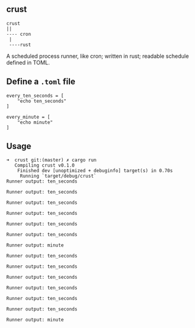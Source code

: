 crust
----

````
crust
||
---- cron
 |
 ----rust
````

A scheduled process runner, like cron; written in rust; readable schedule defined in TOML.


Define a `.toml` file
----
````
every_ten_seconds = [
    "echo ten_seconds"
]

every_minute = [
    "echo minute"
]
````

Usage
----
````
➜  crust git:(master) ✗ cargo run
   Compiling crust v0.1.0
    Finished dev [unoptimized + debuginfo] target(s) in 0.70s
     Running `target/debug/crust`
Runner output: ten_seconds

Runner output: ten_seconds

Runner output: ten_seconds

Runner output: ten_seconds

Runner output: ten_seconds

Runner output: ten_seconds

Runner output: minute

Runner output: ten_seconds

Runner output: ten_seconds

Runner output: ten_seconds

Runner output: ten_seconds

Runner output: ten_seconds

Runner output: ten_seconds

Runner output: minute
````
